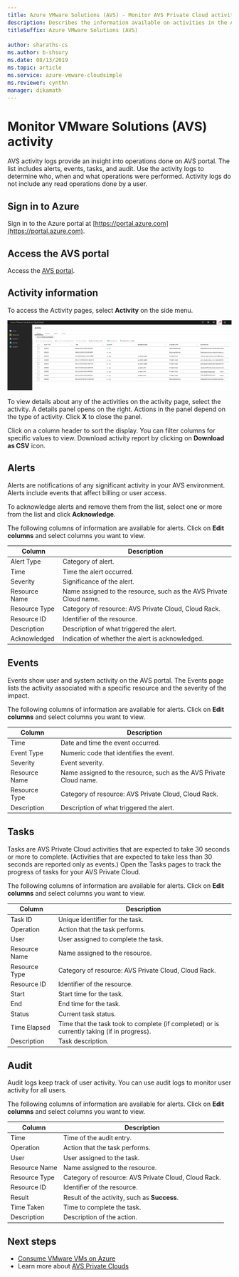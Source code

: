 ```yaml
--- 
title: Azure VMware Solutions (AVS) - Monitor AVS Private Cloud activity
description: Describes the information available on activities in the Azure VMware Solution by AVS environment, including alerts, events, tasks, and audit.
titleSuffix: Azure VMware Solutions (AVS)

author: sharaths-cs 
ms.author: b-shsury 
ms.date: 08/13/2019 
ms.topic: article 
ms.service: azure-vmware-cloudsimple 
ms.reviewer: cynthn 
manager: dikamath 
---
```


# Monitor VMware Solutions (AVS) activity

AVS activity logs provide an insight into operations done on AVS portal. The list includes alerts, events, tasks, and audit. Use the activity logs to determine who, when and what operations were performed. Activity logs do not include any read operations done by a user.

## Sign in to Azure

Sign in to the Azure portal at [https://portal.azure.com](https://portal.azure.com).

## Access the AVS portal

Access the [AVS portal](access-cloudsimple-portal.md).

## Activity information

To access the Activity pages, select **Activity** on the side menu.

![Activity page overview](media/activity-page-overview.png)

To view details about any of the activities on the activity page, select the activity. A details panel opens on the right. Actions in the panel depend on the type of activity. Click **X** to close the panel.

Click on a column header to sort the display. You can filter columns for specific values to view. Download activity report by clicking on **Download as CSV** icon.

## Alerts

Alerts are notifications of any significant activity in your AVS environment. Alerts include events that affect billing or user access.

To acknowledge alerts and remove them from the list, select one or more from the list and click **Acknowledge**.

The following columns of information are available for alerts. Click on **Edit columns** and select columns you want to view.

| Column | Description |
------------ | ------------- |
| Alert Type | Category of alert.|
| Time | Time the alert occurred. |
| Severity | Significance of the alert.|
| Resource Name | Name assigned to the resource, such as the AVS Private Cloud name. |
| Resource Type | Category of resource: AVS Private Cloud, Cloud Rack. |
| Resource ID | Identifier of the resource. |
| Description | Description of what triggered the alert. |
| Acknowledged | Indication of whether the alert is acknowledged. |

## Events

Events show user and system activity on the AVS portal. The Events page lists the activity associated with a specific resource and the severity of the impact.

The following columns of information are available for alerts. Click on **Edit columns** and select columns you want to view.

| Column | Description |
------------ | ------------- |
| Time | Date and time the event occurred. |
| Event Type | Numeric code that identifies the event. |
| Severity | Event severity.|
| Resource Name | Name assigned to the resource, such as the AVS Private Cloud name. |
| Resource Type | Category of resource: AVS Private Cloud, Cloud Rack. |
| Description | Description of what triggered the alert. |

## Tasks

Tasks are AVS Private Cloud activities that are expected to take 30 seconds or more to complete. (Activities that are expected to take less than 30 seconds are reported only as events.) Open the Tasks pages to track the progress of tasks for your AVS Private Cloud.

The following columns of information are available for alerts. Click on **Edit columns** and select columns you want to view.

| Column | Description |
------------ | ------------- |
| Task ID | Unique identifier for the task. |
| Operation | Action that the task performs. |
| User | User assigned to complete the task. |
| Resource Name | Name assigned to the resource. |
| Resource Type | Category of resource: AVS Private Cloud, Cloud Rack. |
| Resource ID | Identifier of the resource. |
| Start | Start time for the task. |
| End | End time for the task. |
| Status | Current task status. |
| Time Elapsed | Time that the task took to complete (if completed) or is currently taking (if in progress). |
| Description | Task description. |

## Audit

Audit logs keep track of user activity. You can use audit logs to monitor user activity for all users.

The following columns of information are available for alerts. Click on **Edit columns** and select columns you want to view.

| Column | Description |
------------ | ------------- |
| Time | Time of the audit entry. |
| Operation | Action that the task performs. |
| User | User assigned to the task. |
| Resource Name | Name assigned to the resource. |
| Resource Type | Category of resource: AVS Private Cloud, Cloud Rack. |
| Resource ID | Identifier of the resource. |
| Result | Result of the activity, such as **Success**. |
| Time Taken | Time to complete the task. |
| Description | Description of the action. |

## Next steps

* [Consume VMware VMs on Azure](quickstart-create-vmware-virtual-machine.md)
* Learn more about [AVS Private Clouds](cloudsimple-private-cloud.md)
